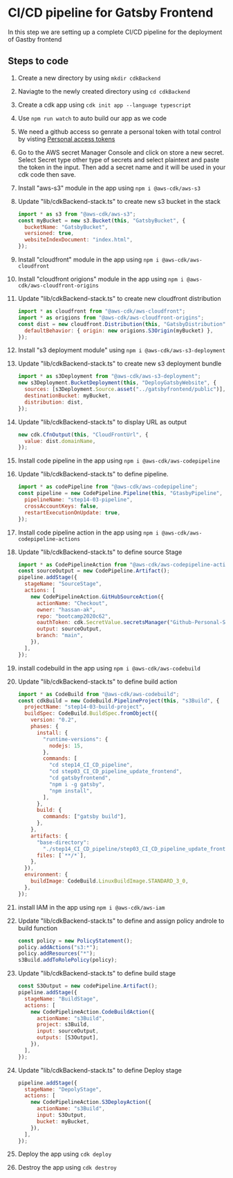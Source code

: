 # CI/CD pipeline for Gatsby Frontend

In this step we are setting up a complete CI/CD pipeline for the deployment of Gastby frontend

## Steps to code

1. Create a new directory by using `mkdir cdkBackend`
2. Naviagte to the newly created directory using `cd cdkBackend`
3. Create a cdk app using `cdk init app --language typescript`
4. Use `npm run watch` to auto build our app as we code
5. We need a github access so genrate a personal token with total control by visting [Personal access tokens](https://github.com/settings/tokens)
6. Go to the AWS secret Manager Console and click on store a new secret. Select Secret type other type of secrets and select plaintext and paste the token in the input. Then add a secret name and it will be used in your cdk code then save.
7. Install "aws-s3" module in the app using `npm i @aws-cdk/aws-s3`
8. Update "lib/cdkBackend-stack.ts" to create new s3 bucket in the stack

   ```js
   import * as s3 from "@aws-cdk/aws-s3";
   const myBucket = new s3.Bucket(this, "GatsbyBucket", {
     bucketName: "GatsbyBucket",
     versioned: true,
     websiteIndexDocument: "index.html",
   });
   ```

9. Install "cloudfront" module in the app using `npm i @aws-cdk/aws-cloudfront`
10. Install "cloudfront origions" module in the app using `npm i @aws-cdk/aws-cloudfront-origins`
11. Update "lib/cdkBackend-stack.ts" to create new cloudfront distribution

    ```js
    import * as cloudfront from "@aws-cdk/aws-cloudfront";
    import * as origions from "@aws-cdk/aws-cloudfront-origins";
    const dist = new cloudfront.Distribution(this, "GatsbyDistribution", {
      defaultBehavior: { origin: new origions.S3Origin(myBucket) },
    });
    ```

12. Install "s3 deployment module" using `npm i @aws-cdk/aws-s3-deployment`
13. Update "lib/cdkBackend-stack.ts" to create new s3 deployment bundle

    ```js
    import * as s3Deployment from "@aws-cdk/aws-s3-deployment";
    new s3Deployment.BucketDeployment(this, "DeployGatsbyWebsite", {
      sources: [s3Deployment.Source.asset("../gatsbyfrontend/public")],
      destinationBucket: myBucket,
      distribution: dist,
    });
    ```

14. Update "lib/cdkBackend-stack.ts" to display URL as output

    ```js
    new cdk.CfnOutput(this, "CloudFrontUrl", {
      value: dist.domainName,
    });
    ```

15. Install code pipeline in the app using `npm i @aws-cdk/aws-codepipeline`
16. Update "lib/cdkBackend-stack.ts" to define pipeline.

    ```js
    import * as codePipeline from "@aws-cdk/aws-codepipeline";
    const pipeline = new CodePipeline.Pipeline(this, "GtasbyPipeline", {
      pipelineName: "step14-03-pipeline",
      crossAccountKeys: false,
      restartExecutionOnUpdate: true,
    });
    ```

17. Install code pipeline action in the app using `npm i @aws-cdk/aws-codepipeline-actions`
18. Update "lib/cdkBackend-stack.ts" to define source Stage

    ```js
    import * as CodePipelineAction from "@aws-cdk/aws-codepipeline-actions";
    const sourceOutput = new CodePipeline.Artifact();
    pipeline.addStage({
      stageName: "SourceStage",
      actions: [
        new CodePipelineAction.GitHubSourceAction({
          actionName: "Checkout",
          owner: "hassan-ak",
          repo: "bootcamp2020c62",
          oauthToken: cdk.SecretValue.secretsManager("Github-Personal-Secret"),
          output: sourceOutput,
          branch: "main",
        }),
      ],
    });
    ```

19. install codebuild in the app using `npm i @aws-cdk/aws-codebuild`
20. Update "lib/cdkBackend-stack.ts" to define build action

    ```js
    import * as CodeBuild from "@aws-cdk/aws-codebuild";
    const cdkBuild = new CodeBuild.PipelineProject(this, "s3Build", {
      projectName: "step14-03-build-project",
      buildSpec: CodeBuild.BuildSpec.fromObject({
        version: "0.2",
        phases: {
          install: {
            "runtime-versions": {
              nodejs: 15,
            },
            commands: [
              "cd step14_CI_CD_pipeline",
              "cd step03_CI_CD_pipeline_update_frontend",
              "cd gatsbyfrontend",
              "npm i -g gatsby",
              "npm install",
            ],
          },
          build: {
            commands: ["gatsby build"],
          },
        },
        artifacts: {
          "base-directory":
            "./step14_CI_CD_pipeline/step03_CI_CD_pipeline_update_frontend/gatsbyfrontend/public",
          files: [`**/*`],
        },
      }),
      environment: {
        buildImage: CodeBuild.LinuxBuildImage.STANDARD_3_0,
      },
    });
    ```

21. install IAM in the app using `npm i @aws-cdk/aws-iam`
22. Update "lib/cdkBackend-stack.ts" to define and assign policy androle to build function

    ```js
    const policy = new PolicyStatement();
    policy.addActions("s3:*");
    policy.addResources("*");
    s3Build.addToRolePolicy(policy);
    ```

23. Update "lib/cdkBackend-stack.ts" to define build stage

    ```js
    const S3Output = new codePipeline.Artifact();
    pipeline.addStage({
      stageName: "BuildStage",
      actions: [
        new CodePipelineAction.CodeBuildAction({
          actionName: "s3Build",
          project: s3Build,
          input: sourceOutput,
          outputs: [S3Output],
        }),
      ],
    });
    ```

24. Update "lib/cdkBackend-stack.ts" to define Deploy stage

    ```js
    pipeline.addStage({
      stageName: "DepolyStage",
      actions: [
        new CodePipelineAction.S3DeployAction({
          actionName: "s3Build",
          input: S3Output,
          bucket: myBucket,
        }),
      ],
    });
    ```

25. Deploy the app using `cdk deploy`
26. Destroy the app using `cdk destroy`
